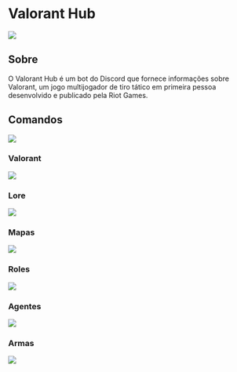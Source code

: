 # Valorant Hub

![](https://s3.gifyu.com/images/ezgif.com-cropc05886a0bfb9f6a6.gif)

## Sobre

O Valorant Hub é um bot do Discord que fornece informações sobre Valorant, um jogo multijogador de tiro tático em primeira pessoa desenvolvido e publicado pela Riot Games.

## Comandos

![](https://gifyu.com/images/ezgif.com-crop-1.gif)

### Valorant

![](https://www.imagemhost.com.br/images/2023/03/05/valorant.png)

### Lore

![](https://www.imagemhost.com.br/images/2023/03/05/lore.png)

### Mapas

![](https://www.imagemhost.com.br/images/2023/03/05/mapas.png)

### Roles

![](https://www.imagemhost.com.br/images/2023/03/05/roles.png)

### Agentes

![](https://www.imagemhost.com.br/images/2023/03/05/agentes.png)

### Armas

![](https://www.imagemhost.com.br/images/2023/03/05/armas.png)
